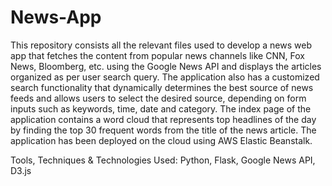 # News-App

This repository consists all the relevant files used to develop a news web app that fetches the content from popular news channels like CNN, Fox News, Bloomberg, etc. using the Google News API and displays the articles organized as per user search query. The application also has a customized search functionality that dynamically determines the best source of news feeds and allows users to select the desired source, depending on form inputs such as keywords, time, date and category. The index page of the application contains a word cloud that represents top headlines of the day by finding the top 30 frequent words from the title of the news article. The application has been deployed on the cloud using AWS Elastic Beanstalk. 

Tools, Techniques & Technologies Used: Python, Flask, Google News API, D3.js
